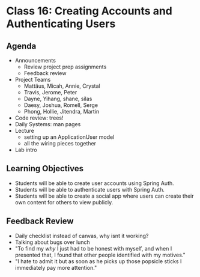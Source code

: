 # Class 16: Creating Accounts and Authenticating Users

## Agenda

- Announcements
  - Review project prep assignments
  - Feedback review
- Project Teams
  - Mattäus, Micah, Annie, Crystal
  - Travis, Jerome, Peter
  - Dayne, Yihang, shane,  silas
  - Daesy, Joshua, Romell, Serge
  - Phong, Hollie, Jitendra, Martin
- Code review: trees!
- Daily Systems: man pages
- Lecture
  - setting up an ApplicationUser model
  - all the wiring pieces together
- Lab intro

## Learning Objectives

* Students will be able to create user accounts using Spring Auth.
* Students will be able to authenticate users with Spring Auth.
* Students will be able to create a social app where users can create their own content for others to view publicly.

## Feedback Review

- Daily checklist instead of canvas, why isnt it working?
- Talking about bugs over lunch
- "To find my *why* I just had to be honest with myself, and when I presented that, I found that other people identified with my motives."
- "I hate to admit it but as soon as he picks up those popsicle sticks I immediately pay more attention."
